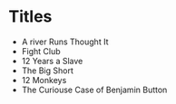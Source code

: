 # Titles

* A river Runs Thought It
* Fight Club
* 12 Years a Slave
* The Big Short
* 12 Monkeys
* The Curiouse Case of Benjamin Button
